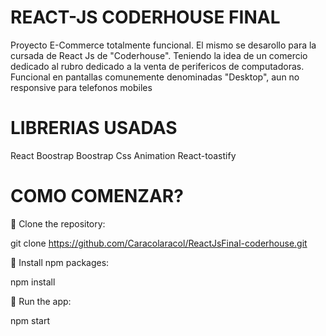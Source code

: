 # REACT-JS CODERHOUSE FINAL


Proyecto E-Commerce totalmente funcional.
El mismo se desarollo para la cursada de React Js de "Coderhouse". Teniendo la idea de un comercio dedicado al rubro dedicado a la venta de perifericos de computadoras.
Funcional en pantallas comunemente denominadas "Desktop", aun no responsive para telefonos mobiles

# LIBRERIAS USADAS

React Boostrap
Boostrap
Css Animation
React-toastify

# COMO COMENZAR?

🌱 Clone the repository:

git clone https://github.com/Caracolaracol/ReactJsFinal-coderhouse.git

🌱 Install npm packages:

npm install
 
🌱 Run the app:

npm start

